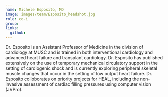 ```yaml
---
name: Michele Esposito, MD
image: images/team/Esposito_headshot.jpg
role: co-i
group: 
links:
  github: 
---
```


Dr. Esposito is an Assistant Professor of Medicine in the division of cardiology at MUSC and is trained in both interventional cardiology and advanced heart failure and transplant cardiology. Dr. Esposito has published extensively on the use of temporary mechanical circulatory support in the setting of cardiogenic shock and is currently exploring peripheral skeletal muscle changes that occur in the setting of low output heart failure. Dr. Esposito colloborates on priority projects for HEAL, including the non-invasive assessment of cardiac filling pressures using computer vision (JVPro).